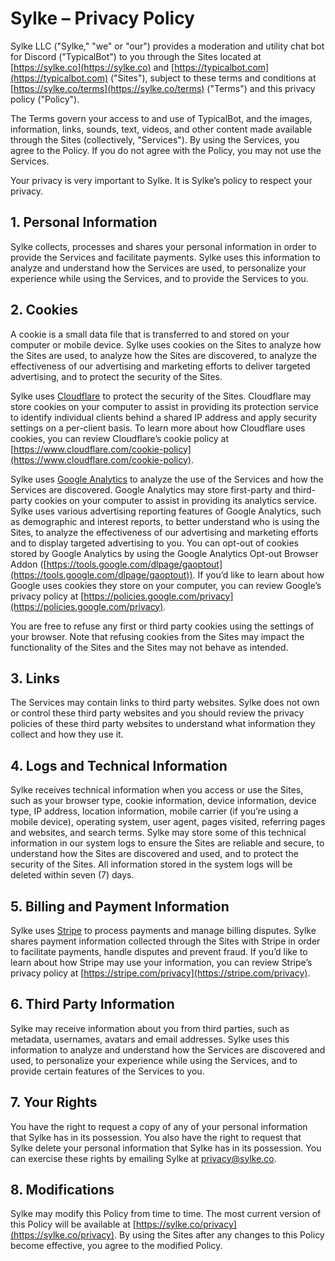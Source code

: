 # Sylke – Privacy Policy

Sylke LLC ("Sylke," "we" or "our") provides a moderation and utility chat bot for Discord ("TypicalBot") to you through the Sites located at [https://sylke.co](https://sylke.co) and [https://typicalbot.com](https://typicalbot.com) ("Sites"), subject to these terms and conditions at [https://sylke.co/terms](https://sylke.co/terms) ("Terms") and this privacy policy ("Policy").

The Terms govern your access to and use of TypicalBot, and the images, information, links, sounds, text, videos, and other content made available through the Sites (collectively, "Services"). By using the Services, you agree to the Policy. If you do not agree with the Policy, you may not use the Services.

Your privacy is very important to Sylke. It is Sylke’s policy to respect your privacy.

## 1. Personal Information

Sylke collects, processes and shares your personal information in order to provide the Services and facilitate payments. Sylke uses this information to analyze and understand how the Services are used, to personalize your experience while using the Services, and to provide the Services to you.

## 2. Cookies

A cookie is a small data file that is transferred to and stored on your computer or mobile device. Sylke uses cookies on the Sites to analyze how the Sites are used, to analyze how the Sites are discovered, to analyze the effectiveness of our advertising and marketing efforts to deliver targeted advertising, and to protect the security of the Sites.

Sylke uses [Cloudflare](https://www.cloudflare.com) to protect the security of the Sites. Cloudflare may store cookies on your computer to assist in providing its protection service to identify individual clients behind a shared IP address and apply security settings on a per-client basis. To learn more about how Cloudflare uses cookies, you can review Cloudflare’s cookie policy at [https://www.cloudflare.com/cookie-policy](https://www.cloudflare.com/cookie-policy).

Sylke uses [Google Analytics](https://analytics.google.com/) to analyze the use of the Services and how the Services are discovered. Google Analytics may store first-party and third-party cookies on your computer to assist in providing its analytics service. Sylke uses various advertising reporting features of Google Analytics, such as demographic and interest reports, to better understand who is using the Sites, to analyze the effectiveness of our advertising and marketing efforts and to display targeted advertising to you. You can opt-out of cookies stored by Google Analytics by using the Google Analytics Opt-out Browser Addon ([https://tools.google.com/dlpage/gaoptout](https://tools.google.com/dlpage/gaoptout)). If you’d like to learn about how Google uses cookies they store on your computer, you can review Google’s privacy policy at [https://policies.google.com/privacy](https://policies.google.com/privacy).

You are free to refuse any first or third party cookies using the settings of your browser. Note that refusing cookies from the Sites may impact the functionality of the Sites and the Sites may not behave as intended.

## 3. Links

The Services may contain links to third party websites. Sylke does not own or control these third party websites and you should review the privacy policies of these third party websites to understand what information they collect and how they use it.

## 4. Logs and Technical Information

Sylke receives technical information when you access or use the Sites, such as your browser type, cookie information, device information, device type, IP address, location information, mobile carrier (if you’re using a mobile device), operating system, user agent, pages visited, referring pages and websites, and search terms. Sylke may store some of this technical information in our system logs to ensure the Sites are reliable and secure, to understand how the Sites are discovered and used, and to protect the security of the Sites. All information stored in the system logs will be deleted within seven (7) days.

## 5. Billing and Payment Information

Sylke uses [Stripe](https://stripe.com) to process payments and manage billing disputes. Sylke shares payment information collected through the Sites with Stripe in order to facilitate payments, handle disputes and prevent fraud. If you’d like to learn about how Stripe may use your information, you can review Stripe’s privacy policy at [https://stripe.com/privacy](https://stripe.com/privacy).

## 6. Third Party Information

Sylke may receive information about you from third parties, such as metadata, usernames, avatars and email addresses. Sylke uses this information to analyze and understand how the Services are discovered and used, to personalize your experience while using the Services, and to provide certain features of the Services to you.

## 7. Your Rights

You have the right to request a copy of any of your personal information that Sylke has in its possession. You also have the right to request that Sylke delete your personal information that Sylke has in its possession. You can exercise these rights by emailing Sylke at [privacy@sylke.co](mailto:privacy@sylke.co).

## 8. Modifications

Sylke may modify this Policy from time to time. The most current version of this Policy will be available at [https://sylke.co/privacy](https://sylke.co/privacy). By using the Sites after any changes to this Policy become effective, you agree to the modified Policy.